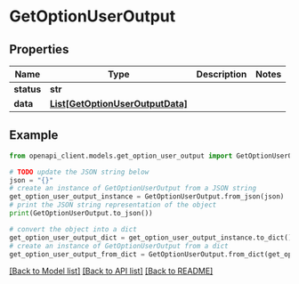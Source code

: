 # GetOptionUserOutput


## Properties

Name | Type | Description | Notes
------------ | ------------- | ------------- | -------------
**status** | **str** |  | 
**data** | [**List[GetOptionUserOutputData]**](GetOptionUserOutputData.md) |  | 

## Example

```python
from openapi_client.models.get_option_user_output import GetOptionUserOutput

# TODO update the JSON string below
json = "{}"
# create an instance of GetOptionUserOutput from a JSON string
get_option_user_output_instance = GetOptionUserOutput.from_json(json)
# print the JSON string representation of the object
print(GetOptionUserOutput.to_json())

# convert the object into a dict
get_option_user_output_dict = get_option_user_output_instance.to_dict()
# create an instance of GetOptionUserOutput from a dict
get_option_user_output_from_dict = GetOptionUserOutput.from_dict(get_option_user_output_dict)
```
[[Back to Model list]](../README.md#documentation-for-models) [[Back to API list]](../README.md#documentation-for-api-endpoints) [[Back to README]](../README.md)



